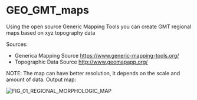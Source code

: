 # GEO_GMT_maps


Using the open source Generic Mapping Tools you can create GMT regional maps based on xyz topography data

Sources:
 - Generica Mapping Source https://www.generic-mapping-tools.org/
- Topographic Data Source http://www.geomapapp.org/

NOTE: The map can have better resolution, it depends on the scale and amount of data.
Output map:

![FIG_01_REGIONAL_MORPHOLOGIC_MAP](https://user-images.githubusercontent.com/52880203/108279490-f7ab1580-717c-11eb-9516-9198ae1c4c90.jpg)

